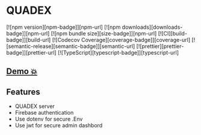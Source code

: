 # QUADEX

[![npm version][npm-badge]][npm-url]
[![npm downloads][downloads-badge]][npm-url]
[![npm bundle size][size-badge]][npm-url]
[![CI][build-badge]][build-url]
[![Codecov Coverage][coverage-badge]][coverage-url]
[![semantic-release][semantic-badge]][semantic-url]
[![prettier][prettier-badge]][prettier-url]
[![TypeScript][typescript-badge]][typescript-url]

## [Demo 💥](https://assignment-12-2c757.web.app/)

## Features

- QUADEX server
- Firebase authentication
- Use dotenv for secure .Env
- Use jwt for secure admin dashbord
